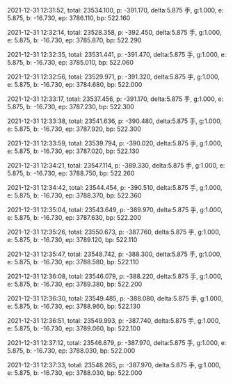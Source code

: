 2021-12-31 12:31:52, total: 23534.100, p: -391.170, delta:5.875 手, g:1.000, e: 5.875, b: -16.730, ep: 3786.110, bp: 522.160

2021-12-31 12:32:14, total: 23528.358, p: -392.450, delta:5.875 手, g:1.000, e: 5.875, b: -16.730, ep: 3785.870, bp: 522.290

2021-12-31 12:32:35, total: 23531.441, p: -391.470, delta:5.875 手, g:1.000, e: 5.875, b: -16.730, ep: 3785.010, bp: 522.060

2021-12-31 12:32:56, total: 23529.971, p: -391.320, delta:5.875 手, g:1.000, e: 5.875, b: -16.730, ep: 3784.680, bp: 522.000

2021-12-31 12:33:17, total: 23537.456, p: -391.170, delta:5.875 手, g:1.000, e: 5.875, b: -16.730, ep: 3787.230, bp: 522.300

2021-12-31 12:33:38, total: 23541.636, p: -390.480, delta:5.875 手, g:1.000, e: 5.875, b: -16.730, ep: 3787.920, bp: 522.300

2021-12-31 12:33:59, total: 23539.794, p: -390.020, delta:5.875 手, g:1.000, e: 5.875, b: -16.730, ep: 3787.020, bp: 522.130

2021-12-31 12:34:21, total: 23547.114, p: -389.330, delta:5.875 手, g:1.000, e: 5.875, b: -16.730, ep: 3788.750, bp: 522.260

2021-12-31 12:34:42, total: 23544.454, p: -390.510, delta:5.875 手, g:1.000, e: 5.875, b: -16.730, ep: 3788.370, bp: 522.360

2021-12-31 12:35:04, total: 23543.649, p: -389.970, delta:5.875 手, g:1.000, e: 5.875, b: -16.730, ep: 3787.630, bp: 522.200

2021-12-31 12:35:26, total: 23550.673, p: -387.760, delta:5.875 手, g:1.000, e: 5.875, b: -16.730, ep: 3789.120, bp: 522.110

2021-12-31 12:35:47, total: 23548.742, p: -388.300, delta:5.875 手, g:1.000, e: 5.875, b: -16.730, ep: 3788.580, bp: 522.110

2021-12-31 12:36:08, total: 23546.079, p: -388.220, delta:5.875 手, g:1.000, e: 5.875, b: -16.730, ep: 3789.380, bp: 522.200

2021-12-31 12:36:30, total: 23549.485, p: -388.080, delta:5.875 手, g:1.000, e: 5.875, b: -16.730, ep: 3788.960, bp: 522.130

2021-12-31 12:36:51, total: 23549.993, p: -387.740, delta:5.875 手, g:1.000, e: 5.875, b: -16.730, ep: 3789.060, bp: 522.100

2021-12-31 12:37:12, total: 23546.879, p: -387.970, delta:5.875 手, g:1.000, e: 5.875, b: -16.730, ep: 3788.030, bp: 522.000

2021-12-31 12:37:33, total: 23548.265, p: -387.970, delta:5.875 手, g:1.000, e: 5.875, b: -16.730, ep: 3788.030, bp: 522.000